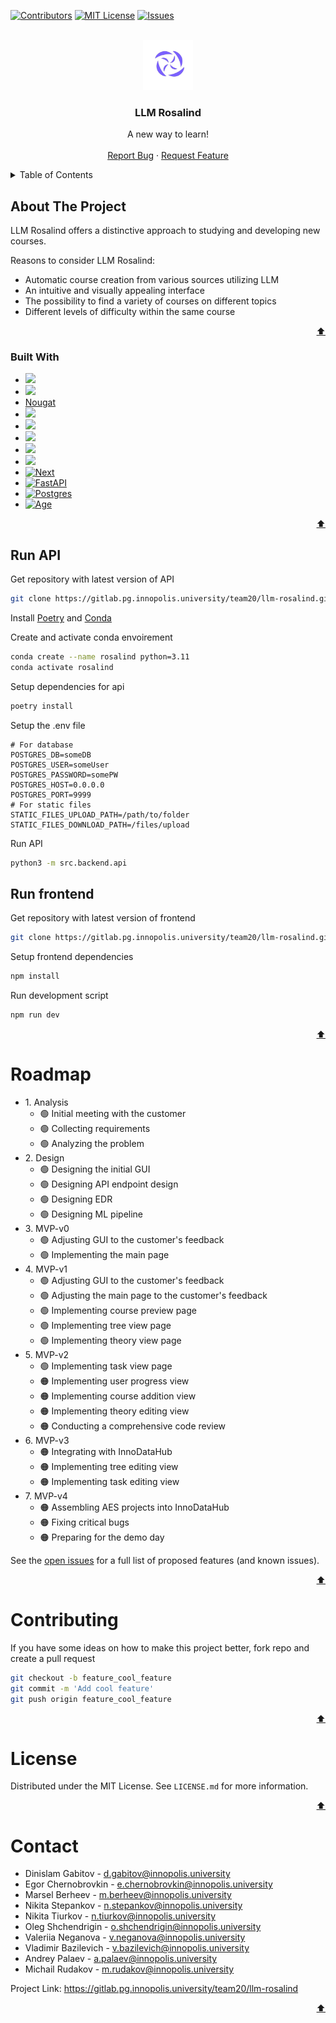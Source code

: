 <a id="readme-top"></a>

<!-- PROJECT SHIELDS -->
[![Contributors][contributors-shield]][contributors-url]
[![MIT License][license-shield]][license-url]
[![Issues][issues-shield]][issues-url]

<!-- PROJECT LOGO -->
<br />
<div align="center">
  <a href="https://gitlab.pg.innopolis.university/team20/llm-rosalind">
    <img src="images/logo.jfif" alt="Logo" width="80" height="80">
  </a>

<h3 align="center">LLM Rosalind</h3>

  <p align="center">
    A new way to learn!
    <br />
    <br />
    <a href="https://gitlab.pg.innopolis.university/team20/llm-rosalind/issues">Report Bug</a>
    ·
    <a href="https://gitlab.pg.innopolis.university/team20/llm-rosalind/issues">Request Feature</a>
  </p>
</div>

<!-- TABLE OF CONTENTS -->
<details>
  <summary>Table of Contents</summary>
  <ol>
    <li>
      <a href="#about-the-project">About The Project</a>
      <ul>
        <li><a href="#built-with">Built With</a></li>
      </ul>
    </li>
    <li>
      <a href="#getting-started">Getting Started</a>
      <ul>
        <li><a href="#run-ml">Run ML</a></li>
        <li><a href="#run-api">Run API</a></li>
        <li><a href="#run-frontend">Run Frontend</a></li>
      </ul>
    </li>
    <li><a href="#roadmap">Roadmap</a></li>
    <li><a href="#contributing">Contributing</a></li>
    <li><a href="#license">License</a></li>
    <li><a href="#contact">Contact</a></li>
    <li><a href="#acknowledgments">Acknowledgments</a></li>
  </ol>
</details>

<!-- ABOUT THE PROJECT -->
## About The Project


LLM Rosalind offers a distinctive approach to studying and developing new courses.

Reasons to consider LLM Rosalind:

- Automatic course creation from various sources utilizing LLM
- An intuitive and visually appealing interface
- The possibility to find a variety of courses on different topics
- Different levels of difficulty within the same course
<p align="right"><a href="#readme-top">⬆️</a></p>

### Built With

* [<img src="https://encrypted-tbn0.gstatic.com/images?q=tbn:ANd9GcT2BuPg6bX6J7FfnrkmbKPapCrIrVh_Jl_6WqkWWzTFbk6pgN8QbJ4l_2DFtYbnT_Giwxw&amp;amp;usqp=CAU" width="100"/>](https://pytorch.org/)
* [<img src="https://artwork.lfaidata.foundation/projects/milvus/horizontal/color/milvus-horizontal-color.png" width="100"/>](https://artwork.lfaidata.foundation/projects/milvus/horizontal/color/milvus-horizontal-color.png)
* [Nougat](https://nougat.ai/)
* [<img src="https://media.licdn.com/dms/image/D4E12AQHnLknj0EYfBA/article-cover_image-shrink_600_2000/0/1684267676484?e=2147483647&amp;v=beta&amp;t=PrMj5CmpRsqMecZwmySc3LSnQ9jkZNoer75YWJFzJBM" width="100"/>](https://langchain.com/)
* [<img src="https://huggingface.co/datasets/huggingface/brand-assets/resolve/main/hf-logo-with-title.png" width="100"/>](https://huggingface.co/transformers/)
* [<img src="https://cdn.icon-icons.com/icons2/2699/PNG/512/reactjs_logo_icon_170805.png" width="100"/>](https://reactjs.org/)
* [<img src="https://habrastorage.org/getpro/habr/upload_files/3f2/48c/8d9/3f248c8d93eb8ab55711d6e442e6c23e.png" width="100"/>](https://www.typescriptlang.org/)
* [<img src="https://pypi-camo.freetls.fastly.net/a28a1c21ce5cc58bb5ac7b75e2f2744349e5b4e8/68747470733a2f2f7261772e67697468756275736572636f6e74656e742e636f6d2f6c697465737461722d6f72672f6272616e64696e672f6d61696e2f6173736574732f4272616e64696e672532302d2532305356472532302d2532305472616e73706172656e742f6173796e6350472532302d25323042616e6e65722532302d253230496e6c696e652532302d2532304c696768742e7376672367682d6c696768742d6d6f64652d6f6e6c79" width="100"/>](https://github.com/MagicStack/asyncpg)
* [![Next][Next.js]][Next-url]
* [![FastAPI][FastAPI]][FastAPI-url]
* [![Postgres][Postgres]][Postgres-url]
* [![Age][Age]][Age-url]

<p align="right"><a href="#readme-top">⬆️</a></p>


## Run API

Get repository with latest version of API
```sh
git clone https://gitlab.pg.innopolis.university/team20/llm-rosalind.git -b feature_refactor_backend
```
Install [Poetry](https://python-poetry.org/docs/) and [Conda](https://conda.io/projects/conda/en/latest/index.html)

Create and activate conda envoirement

```sh
conda create --name rosalind python=3.11
conda activate rosalind
```

Setup dependencies for api
```sh
poetry install
```
Setup the .env file
```
# For database
POSTGRES_DB=someDB
POSTGRES_USER=someUser
POSTGRES_PASSWORD=somePW
POSTGRES_HOST=0.0.0.0
POSTGRES_PORT=9999
# For static files
STATIC_FILES_UPLOAD_PATH=/path/to/folder
STATIC_FILES_DOWNLOAD_PATH=/files/upload
```
Run API
```sh
python3 -m src.backend.api
```
## Run frontend
Get repository with latest version of frontend
```sh
git clone https://gitlab.pg.innopolis.university/team20/llm-rosalind.git -b feature/main-page
```
Setup frontend dependencies
```sh
npm install
```
Run development script
```sh
npm run dev
```

<p align="right"><a href="#readme-top">⬆️</a></p>

<!-- ROADMAP -->
# Roadmap

<ul>

<li>
1. Analysis
  <ul>
  <li>🟢 Initial meeting with the customer</li>
  <li>🟢 Collecting requirements</li>
  <li>🟢 Analyzing the problem</li>
  </ul>
</li>  
<li>2. Design 
  <ul>
  <li>🟢 Designing the initial GUI</li>
  <li>🟢 Designing API endpoint design</li>
  <li>🟢 Designing EDR</li>
  <li>🟢 Designing ML pipeline</li>
  </ul>  
</li>
<li>3. MVP-v0 
 <ul>
 <li>🟢 Adjusting GUI to the customer's feedback</li>
 <li>🟢 Implementing the main page</li>
 </ul>
</li>
<li>4. MVP-v1 
 <ul>
 <li>🟢 Adjusting GUI to the customer's feedback</li>
 <li>🟢 Adjusting the main page to the customer's feedback</li>
 <li>🟢 Implementing course preview page</li>
 <li>🟢 Implementing tree view page</li>
 <li>🟢 Implementing theory view page</li>
 </ul>
</li>
<li>5. MVP-v2
 <ul>
 <li>🟢 Implementing task view page</li>
 <li>🟠 Implementing user progress view</li>
 <li>🟠 Implementing course addition view</li>
 <li>🟠 Implementing theory editing view</li>
 <li>🟠 Conducting a comprehensive code review</li>
 </ul>
</li>
<li>6. MVP-v3
 <ul>
 <li>🟠 Integrating with InnoDataHub</li>
 <li>🟠 Implementing tree editing view</li>
 <li>🟠 Implementing task editing view</li>
 </ul>
<li>7. MVP-v4 
 <ul>
 <li>🟠 Assembling AES projects into InnoDataHub</li>
 <li>🟠 Fixing critical bugs</li>
 <li>🟠 Preparing for the demo day</li>
 </ul>
</li>
</ul>

See the [open issues](https://gitlab.pg.innopolis.university/team20/llm-rosalind/-/issues) for a full list of proposed features (and known issues).

<p align="right"><a href="#readme-top">⬆️</a></p>

# Contributing

If you have some ideas on how to make this project better, fork repo and create a pull request

```sh
git checkout -b feature_cool_feature
git commit -m 'Add cool feature'
git push origin feature_cool_feature
```
<p align="right"><a href="#readme-top">⬆️</a></p>

<!-- LICENSE -->
# License

Distributed under the MIT License. See `LICENSE.md` for more information.

<p align="right"><a href="#readme-top">⬆️</a></p>

<!-- CONTACT -->
# Contact

* Dinislam Gabitov - d.gabitov@innopolis.university
* Egor Chernobrovkin - e.chernobrovkin@innopolis.university
* Marsel Berheev - m.berheev@innopolis.university
* Nikita Stepankov - n.stepankov@innopolis.university
* Nikita Tiurkov - n.tiurkov@innopolis.university
* Oleg Shchendrigin - o.shchendrigin@innopolis.university
* Valeriia Neganova - v.neganova@innopolis.university
* Vladimir Bazilevich - v.bazilevich@innopolis.university
* Andrey Palaev - a.palaev@innopolis.university
* Michail Rudakov - m.rudakov@innopolis.university

Project Link: https://gitlab.pg.innopolis.university/team20/llm-rosalind

<p align="right"><a href="#readme-top">⬆️</a></p>

<!-- MARKDOWN LINKS & IMAGES -->
[product_screenshot]: images/llmrosalind.png
[license-url]: LICENSE.md
[license-shield]: https://img.shields.io/badge/License-MIT-blue?style=flat
[contributors-url]: https://gitlab.pg.innopolis.university/team20/llm-rosalind/-/graphs/feature_refactor_backend?ref_type=heads
[contributors-shield]: https://img.shields.io/badge/Contrbutors-10-green?style=flat&link=https%3A%2F%2Fgitlab.pg.innopolis.university%2Fteam20%2Fllm-rosalind
[issues-shield]: https://img.shields.io/badge/Issues-20-orange?style=flat
[issues-url]: https://gitlab.pg.innopolis.university/team20/llm-rosalind/-/issues

[Next.js]: https://img.shields.io/badge/Next.JS-%23000000?style=for-the-badge&logo=next.js
[Next-url]: https://nextjs.org/
[Postgres]: https://img.shields.io/badge/PostgreSQL-316192?style=for-the-badge&logo=postgresql&logoColor=white
[Postgres-url]: https://www.postgresql.org
[FastAPI]: https://img.shields.io/badge/FastAPI-%23FFFFFF?style=for-the-badge&logo=fastapi
[FastAPI-url]: https://fastapi.tiangolo.com
[Age]: https://img.shields.io/badge/Apache_AGE-%236d1fdd?style=for-the-badge&logo=apache
[Age-url]: https://age.apache.org
